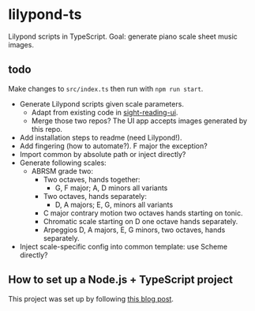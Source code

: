 # lilypond-ts

Lilypond scripts in TypeScript. Goal: generate piano scale sheet music images.

## todo

Make changes to `src/index.ts` then run with `npm run start`.

* Generate Lilypond scripts given scale parameters.
    * Adapt from existing code in [sight-reading-ui](https://github.com/MikeCullimore/sight-reading-ui).
    * Merge those two repos? The UI app accepts images generated by this repo.
* Add installation steps to readme (need Lilypond!).
* Add fingering (how to automate?). F major the exception?
* Import common by absolute path or inject directly?
* Generate following scales:
    * ABRSM grade two:
        * Two octaves, hands together:
            * G, F major; A, D minors all variants
        * Two octaves, hands separately:
            * D, A majors; E, G, minors all variants
        * C major contrary motion two octaves hands starting on tonic.
        * Chromatic scale starting on D one octave hands separately.
        * Arpeggios D, A majors, E, G minors, two octaves, hands separately.
* Inject scale-specific config into common template: use Scheme directly?

## How to set up a Node.js + TypeScript project

This project was set up by following [this blog post](https://khalilstemmler.com/blogs/typescript/node-starter-project/).